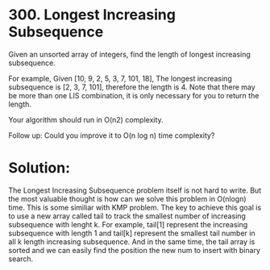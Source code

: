 # 300. Longest Increasing Subsequence

Given an unsorted array of integers, find the length of longest increasing subsequence.

For example,
Given [10, 9, 2, 5, 3, 7, 101, 18],
The longest increasing subsequence is [2, 3, 7, 101], therefore the length is 4. Note that there may be more than one LIS combination, it is only necessary for you to return the length.

Your algorithm should run in O(n2) complexity.

Follow up: Could you improve it to O(n log n) time complexity?

# Solution:

The Longest Increasing Subsequence problem itself is not hard to write. But the most valuable thought is how can we solve this problem in O(nlogn) time. This is some similiar with KMP problem. The key to achieve this goal is to use a new array called tail to track the smallest number of increasing subsequence with lenght k. For example, tail[1] represent the increasing subsequence with length 1 and tail[k] represent the smallest tail number in all k length increasing subsequence. And in the same time, the tail array is sorted and we can easily find the position the new num to insert with binary search.